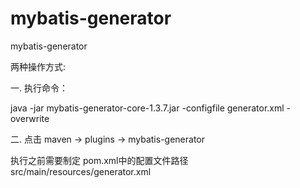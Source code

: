 # mybatis-generator
mybatis-generator

两种操作方式:

一. 执行命令：

java -jar mybatis-generator-core-1.3.7.jar -configfile generator.xml -overwrite


二. 点击 maven -> plugins -> mybatis-generator

执行之前需要制定 pom.xml中的配置文件路径
<configurationFile>src/main/resources/generator.xml</configurationFile>